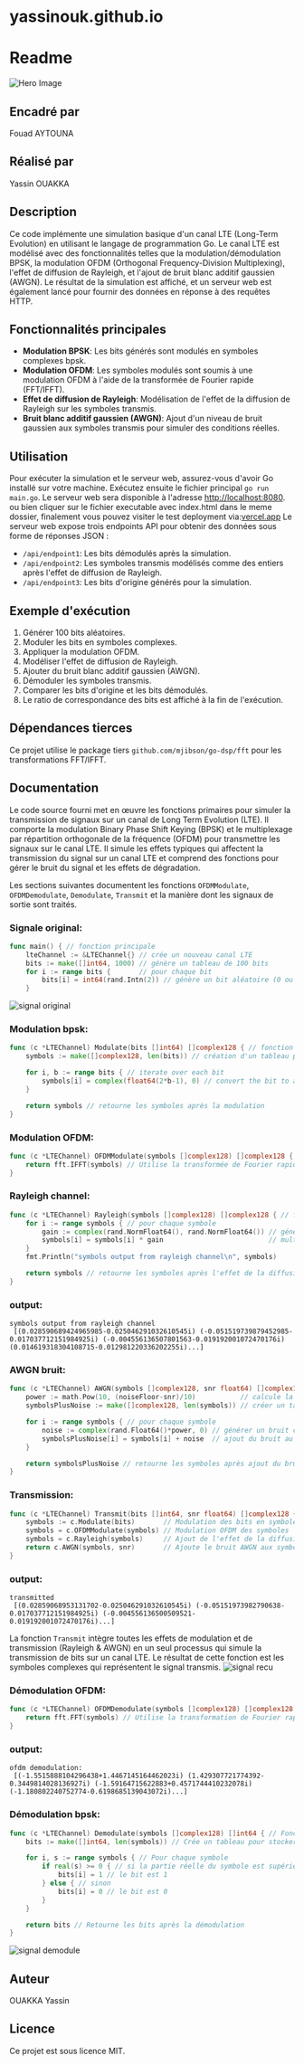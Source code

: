# yassinouk.github.io
# Readme
![Hero Image](ensate.png) <!-- hero image -->

## Encadré par
Fouad AYTOUNA

## Réalisé par
Yassin OUAKKA

## Description
Ce code implémente une simulation basique d'un canal LTE (Long-Term Evolution) en utilisant le langage de programmation Go. Le canal LTE est modélisé avec des fonctionnalités telles que la modulation/démodulation BPSK, la modulation OFDM (Orthogonal Frequency-Division Multiplexing), l'effet de diffusion de Rayleigh, et l'ajout de bruit blanc additif gaussien (AWGN). Le résultat de la simulation est affiché, et un serveur web est également lancé pour fournir des données en réponse à des requêtes HTTP.

## Fonctionnalités principales
- **Modulation BPSK**: Les bits générés sont modulés en symboles complexes bpsk.
- **Modulation OFDM**: Les symboles modulés sont soumis à une modulation OFDM à l'aide de la transformée de Fourier rapide (FFT/IFFT).
- **Effet de diffusion de Rayleigh**: Modélisation de l'effet de la diffusion de Rayleigh sur les symboles transmis.
- **Bruit blanc additif gaussien (AWGN)**: Ajout d'un niveau de bruit gaussien aux symboles transmis pour simuler des conditions réelles.

## Utilisation
Pour exécuter la simulation et le serveur web, assurez-vous d'avoir Go installé sur votre machine. Exécutez ensuite le fichier principal `go run main.go`. Le serveur web sera disponible à l'adresse [http://localhost:8080](http://localhost:8080).
ou bien cliquer sur le fichier executable avec index.html dans le meme dossier, finalement vous pouvez visiter le test deployment via:[vercel.app](http://localhost:8080)
Le serveur web expose trois endpoints API pour obtenir des données sous forme de réponses JSON :
- `/api/endpoint1`: Les bits démodulés après la simulation.
- `/api/endpoint2`: Les symboles transmis modélisés comme des entiers après l'effet de diffusion de Rayleigh.
- `/api/endpoint3`: Les bits d'origine générés pour la simulation.

## Exemple d'exécution
1. Générer 100 bits aléatoires.
2. Moduler les bits en symboles complexes.
3. Appliquer la modulation OFDM.
4. Modéliser l'effet de diffusion de Rayleigh.
5. Ajouter du bruit blanc additif gaussien (AWGN).
6. Démoduler les symboles transmis.
7. Comparer les bits d'origine et les bits démodulés.
8. Le ratio de correspondance des bits est affiché à la fin de l'exécution.

## Dépendances tierces
Ce projet utilise le package tiers `github.com/mjibson/go-dsp/fft` pour les transformations FFT/IFFT.

## Documentation
Le code source fourni met en œuvre les fonctions primaires pour simuler la transmission de signaux sur un canal de Long Term Evolution (LTE). Il comporte la modulation Binary Phase Shift Keying (BPSK) et le multiplexage par répartition orthogonale de la fréquence (OFDM) pour transmettre les signaux sur le canal LTE. Il simule les effets typiques qui affectent la transmission du signal sur un canal LTE et comprend des fonctions pour gérer le bruit du signal et les effets de dégradation.

Les sections suivantes documentent les fonctions `OFDMModulate`, `OFDMDemodulate`, `Demodulate`, `Transmit` et la manière dont les signaux de sortie sont traités.


### Signale original:
```go
func main() { // fonction principale
	lteChannel := &LTEChannel{} // crée un nouveau canal LTE
	bits := make([]int64, 1000) // génère un tableau de 100 bits
	for i := range bits {       // pour chaque bit
		bits[i] = int64(rand.Intn(2)) // génère un bit aléatoire (0 ou 1)
	}
```

![signal original](signaloriginal.png) <!-- signal original image -->

### Modulation bpsk:
```go
func (c *LTEChannel) Modulate(bits []int64) []complex128 { // fonction pour moduler les bits dans les symboles complexes. Chaque bit est converti en symbole complexe
	symbols := make([]complex128, len(bits)) // création d'un tableau pour stocker les symboles

	for i, b := range bits { // iterate over each bit
		symbols[i] = complex(float64(2*b-1), 0) // convert the bit to a complex symbol
	}

	return symbols // retourne les symboles après la modulation
}
```

### Modulation OFDM:
```go
func (c *LTEChannel) OFDMModulate(symbols []complex128) []complex128 { // Fonction pour effectuer la modulation OFDM sur les symboles
	return fft.IFFT(symbols) // Utilise la transformée de Fourier rapide inverse (IFFT) pour obtenir les symboles modulés en OFDM.
}
```

### Rayleigh channel:
```go
func (c *LTEChannel) Rayleigh(symbols []complex128) []complex128 { // fonction pour modéliser l'effet de la diffusion de Rayleigh sur les symboles
	for i := range symbols { // pour chaque symbole
		gain := complex(rand.NormFloat64(), rand.NormFloat64()) // génération d'un gain complexe aléatoire suivant une distribution normale
		symbols[i] = symbols[i] * gain                          // multiplication du symbole par le gain pour modéliser l'effet de la diffusion de Rayleigh
	}
	fmt.Println("symbols output from rayleigh channel\n", symbols)

	return symbols // retourne les symboles après l'effet de la diffusion de Rayleigh
}
```
### output:
```console
symbols output from rayleigh channel
 [(0.028590689424965985-0.025046291032610545i) (-0.051519739879452985-0.017037712151984925i) (-0.004556136507801563-0.019192001072470176i) (0.014619318304108715-0.012981220336202255i)...]
```

### AWGN bruit:
```go
func (c *LTEChannel) AWGN(symbols []complex128, snr float64) []complex128 { // fonction pour ajouter un bruit blanc additif gaussien (AWGN) aux symboles
	power := math.Pow(10, (noiseFloor-snr)/10)           // calcule la puissance du bruit
	symbolsPlusNoise := make([]complex128, len(symbols)) // créer un tableau pour stocker les symboles plus le bruit

	for i := range symbols { // pour chaque symbole
		noise := complex(rand.Float64()*power, 0) // générer un bruit complexe aléatoire proportionnel à la puissance du bruit
		symbolsPlusNoise[i] = symbols[i] + noise  // ajout du bruit au symbole
	}

	return symbolsPlusNoise // retourne les symboles après ajout du bruit AWGN
}
```

### Transmission:
```go
func (c *LTEChannel) Transmit(bits []int64, snr float64) []complex128 { // Fonction pour transmettre des bits sur le canal LTE
	symbols := c.Modulate(bits)       // Modulation des bits en symboles
	symbols = c.OFDMModulate(symbols) // Modulation OFDM des symboles
	symbols = c.Rayleigh(symbols)     // Ajout de l'effet de la diffusion de Rayleigh aux symboles
	return c.AWGN(symbols, snr)       // Ajoute le bruit AWGN aux symboles et retourne les symboles transmis
}
```
### output:
```console
transmitted
 [(0.02859068953131702-0.025046291032610545i) (-0.05151973982790638-0.017037712151984925i) (-0.004556136500509521-0.019192001072470176i)...]
```
La fonction `Transmit` intègre toutes les effets de modulation et de transmission (Rayleigh & AWGN) en un seul processus qui simule la transmission de bits sur un canal LTE. Le résultat de cette fonction est les symboles complexes qui représentent le signal transmis.
![signal recu](signalrecu.png) <!-- signal recu image -->

### Démodulation OFDM:
```go
func (c *LTEChannel) OFDMDemodulate(symbols []complex128) []complex128 { // Fonction pour effectuer la démodulation OFDM sur les symboles
	return fft.FFT(symbols) // Utilise la transformation de Fourier rapide (FFT) pour obtenir les symboles démodulés en OFDM.
}
```
### output:
```console
ofdm demodulation:
 [(-1.5515888104296438+1.4467145164462023i) (1.429307721774392-0.3449814028136927i) (-1.59164715622883+0.4571744410232078i) (-1.180802240752774-0.6198685139043072i)...]
```

### Démodulation bpsk:
```go
func (c *LTEChannel) Demodulate(symbols []complex128) []int64 { // Fonction pour démoduler les symboles en bits
	bits := make([]int64, len(symbols)) // Crée un tableau pour stocker les bits

	for i, s := range symbols { // Pour chaque symbole
		if real(s) >= 0 { // si la partie réelle du symbole est supérieure ou égale à zéro
			bits[i] = 1 // le bit est 1
		} else { // sinon
			bits[i] = 0 // le bit est 0
		}
	}

	return bits // Retourne les bits après la démodulation
}
```
![signal demodule](signaldemodule.png) <!-- hero image -->

## Auteur
OUAKKA Yassin

## Licence
Ce projet est sous licence MIT.
